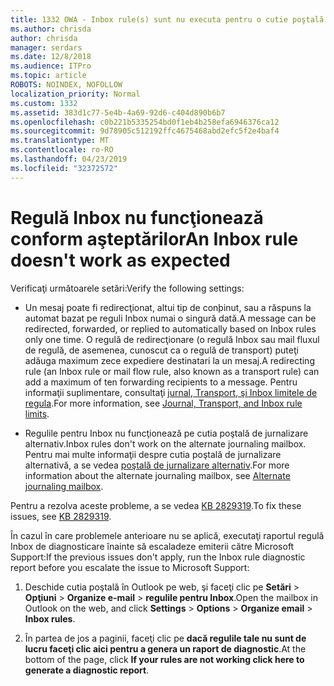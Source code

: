 ```yaml
---
title: 1332 OWA - Inbox rule(s) sunt nu executa pentru o cutie poştală
ms.author: chrisda
author: chrisda
manager: serdars
ms.date: 12/8/2018
ms.audience: ITPro
ms.topic: article
ROBOTS: NOINDEX, NOFOLLOW
localization_priority: Normal
ms.custom: 1332
ms.assetid: 383d1c77-5e4b-4a69-92d6-c404d890b6b7
ms.openlocfilehash: c0b221b5335254bd0f1eb4b258efa6946376ca12
ms.sourcegitcommit: 9d78905c512192ffc4675468abd2efc5f2e4baf4
ms.translationtype: MT
ms.contentlocale: ro-RO
ms.lasthandoff: 04/23/2019
ms.locfileid: "32372572"
---
```

# <a name="an-inbox-rule-doesnt-work-as-expected"></a><span data-ttu-id="f2af9-102">Regulă Inbox nu funcţionează conform aşteptărilor</span><span class="sxs-lookup"><span data-stu-id="f2af9-102">An Inbox rule doesn't work as expected</span></span>

<span data-ttu-id="f2af9-103">Verificaţi următoarele setări:</span><span class="sxs-lookup"><span data-stu-id="f2af9-103">Verify the following settings:</span></span>

- <span data-ttu-id="f2af9-104">Un mesaj poate fi redirecţionat, altui tip de conþinut, sau a răspuns la automat bazat pe reguli Inbox numai o singură dată.</span><span class="sxs-lookup"><span data-stu-id="f2af9-104">A message can be redirected, forwarded, or replied to automatically based on Inbox rules only one time.</span></span> <span data-ttu-id="f2af9-105">O regulă de redirecţionare (o regulă Inbox sau mail fluxul de regulă, de asemenea, cunoscut ca o regulă de transport) puteţi adăuga maximum zece expediere destinatari la un mesaj.</span><span class="sxs-lookup"><span data-stu-id="f2af9-105">A redirecting rule (an Inbox rule or mail flow rule, also known as a transport rule) can add a maximum of ten forwarding recipients to a message.</span></span> <span data-ttu-id="f2af9-106">Pentru informaţii suplimentare, consultaţi [jurnal, Transport, şi Inbox limitele de regula](https://docs.microsoft.com/office365/servicedescriptions/exchange-online-service-description/exchange-online-limits).</span><span class="sxs-lookup"><span data-stu-id="f2af9-106">For more information, see [Journal, Transport, and Inbox rule limits](https://docs.microsoft.com/office365/servicedescriptions/exchange-online-service-description/exchange-online-limits).</span></span>

- <span data-ttu-id="f2af9-107">Regulile pentru Inbox nu funcţionează pe cutia poştală de jurnalizare alternativ.</span><span class="sxs-lookup"><span data-stu-id="f2af9-107">Inbox rules don't work on the alternate journaling mailbox.</span></span> <span data-ttu-id="f2af9-108">Pentru mai multe informaţii despre cutia poştală de jurnalizare alternativă, a se vedea [poştală de jurnalizare alternativ](https://docs.microsoft.com/Exchange/security-and-compliance/journaling/journaling#alternate-journaling-mailbox).</span><span class="sxs-lookup"><span data-stu-id="f2af9-108">For more information about the alternate journaling mailbox, see [Alternate journaling mailbox](https://docs.microsoft.com/Exchange/security-and-compliance/journaling/journaling#alternate-journaling-mailbox).</span></span>

<span data-ttu-id="f2af9-109">Pentru a rezolva aceste probleme, a se vedea [KB 2829319](https://support.microsoft.com/kb/2829319).</span><span class="sxs-lookup"><span data-stu-id="f2af9-109">To fix these issues, see [KB 2829319](https://support.microsoft.com/kb/2829319).</span></span>

<span data-ttu-id="f2af9-110">În cazul în care problemele anterioare nu se aplică, executaţi raportul regulă Inbox de diagnosticare înainte să escaladeze emiterii către Microsoft Support:</span><span class="sxs-lookup"><span data-stu-id="f2af9-110">If the previous issues don't apply, run the Inbox rule diagnostic report before you escalate the issue to Microsoft Support:</span></span>

1. <span data-ttu-id="f2af9-111">Deschide cutia poştală în Outlook pe web, şi faceţi clic pe **Setări** \> **Opţiuni** \> **Organize e-mail** \> **regulile pentru Inbox**.</span><span class="sxs-lookup"><span data-stu-id="f2af9-111">Open the mailbox in Outlook on the web, and click **Settings** \> **Options** \> **Organize email** \> **Inbox rules**.</span></span>

2. <span data-ttu-id="f2af9-112">În partea de jos a paginii, faceţi clic pe **dacă regulile tale nu sunt de lucru faceţi clic aici pentru a genera un raport de diagnostic**.</span><span class="sxs-lookup"><span data-stu-id="f2af9-112">At the bottom of the page, click **If your rules are not working click here to generate a diagnostic report**.</span></span>
